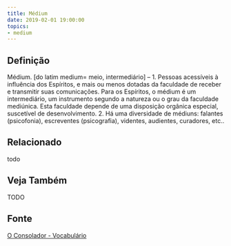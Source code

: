```yaml
---
title: Médium
date: 2019-02-01 19:00:00
topics:
- medium
---
```


## Definição
Médium. [do latim medium= meio, intermediário] – 1. Pessoas acessíveis à
influência dos Espíritos, e mais ou menos dotadas da faculdade de receber e
transmitir suas comunicações. Para os Espíritos, o médium é um intermediário,
um instrumento segundo a natureza ou o grau da faculdade mediúnica. Esta
faculdade depende de uma disposição orgânica especial, suscetível de
desenvolvimento. 2. Há uma diversidade de médiuns: falantes (psicofonia),
escreventes (psicografia), videntes, audientes, curadores, etc..



## Relacionado
todo

## Veja Também
TODO

## Fonte
[O Consolador - Vocabulário](http://www.oconsolador.com.br/linkfixo/vocabulario/principal.html)
